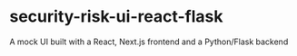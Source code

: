 # security-risk-ui-react-flask
A mock UI built with a React, Next.js frontend and a Python/Flask backend
